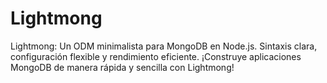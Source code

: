 # Lightmong
Lightmong: Un ODM minimalista para MongoDB en Node.js. Sintaxis clara, configuración flexible y rendimiento eficiente. ¡Construye aplicaciones MongoDB de manera rápida y sencilla con Lightmong!

